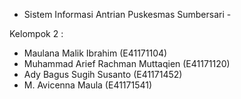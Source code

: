 - Sistem Informasi Antrian Puskesmas Sumbersari -

Kelompok 2 :

- Maulana Malik Ibrahim (E41171104)
- Muhammad Arief Rachman Muttaqien (E41171120)
- Ady Bagus Sugih Susanto (E41171452)
- M. Avicenna Maula (E41171541)